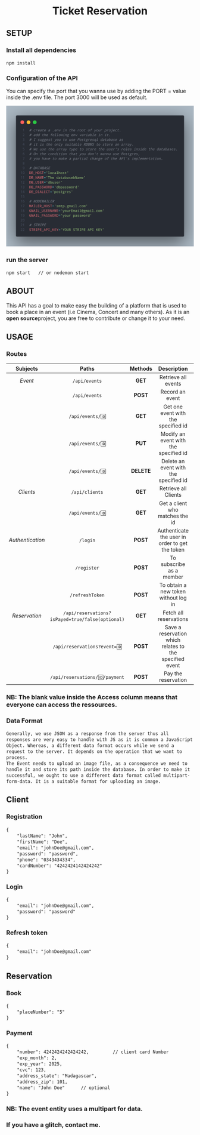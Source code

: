 <h1 align="center">Ticket Reservation</h1>

<h2>SETUP</h2>

### Install all dependencies
    
    npm install

### Configuration of the API

<p> 
    You can specify the port that you wanna use by adding the PORT = value inside the .env file. The port 3000 will be used as default. 
</p>
    
<p>
    <img src="configuration.png" alt="API's config reference" />
</p>

### run the server

    npm start   // or nodemon start

<h2>ABOUT</h2>
<p>
    This API has a goal to make easy the building of a platform that is used to book a place in an event (i.e Cinema, Concert and many others). As it is an <b>open source</b>project, you are free to contribute or change it to your need.
</p>

<h2>USAGE</h2>

### Routes

| Subjects | Paths          | Methods  | Description               | Access     |
|:--------:|:--------------:|:--------:|:-------------------------:|:----------:|
| *Event*    | `/api/events`    | **GET**      | Retrieve all events      |            |
|          | `/api/events`    | **POST**     | Record an event           | **ADMIN**      |
|          | `/api/events/🆔` | **GET**      | Get one event with the specified id |   | 
|          | `/api/events/🆔` | **PUT**      | Modify an event with the specified id | **ADMIN** |
|          | `/api/events/🆔` | **DELETE**   | Delete an event with the specified id | **ADMIN** |
| *Clients*  | `/api/clients`   | **GET**      | Retrieve all Clients      | **ADMIN** |
|          | `/api/events/🆔` | **GET**      | Get a client who matches the id | **ADMIN,OWNER** |
| *Authentication* | `/login` | **POST** | Authenticate the user in order to get the token | | 
|                | `/register` | **POST** | To subscribe as a member |   |
|  | `/refreshToken` | **POST** | To obtain a new token without log in | **USER** |
| *Reservation* | `/api/reservations?isPayed=true/false(optional)` | **GET** | Fetch all reservations | **ADMIN;OWNER** |
| | `/api/reservations?event=🆔` | **POST** | Save a reservation which relates to the specified event | **USER** |
| | `/api/reservations/🆔/payment` | **POST** | Pay the reservation | **OWNER** | 

### NB: The blank value inside the Access column means that everyone can access the ressources.

### Data Format
    Generally, we use JSON as a response from the server thus all responses are very easy to handle with JS as it is common a JavaScript Object. Whereas, a different data format occurs while we send a request to the server. It depends on the operation that we want to process.
    The Event needs to upload an image file, as a consequence we need to handle it and store its path inside the database. In order to make it successful, we ought to use a different data format called multipart-form-data. It is a suitable format for uploading an image.

<h2>Client</h2>

### Registration

    {
        "lastName": "John",
        "firstName": "Doe",
        "email": "johnDoe@gmail.com",
        "password": "password",
        "phone": "0343434334",
        "cardNumber": "4242424142424242"
    }

### Login

    {
        "email": "johnDoe@gmail.com",
        "password": "password"
    }

### Refresh token

    {
	    "email": "johnDoe@gmail.com"
    }

<h2>Reservation</h2>

### Book

    {
	    "placeNumber": "5"
    }

### Payment

    {
        "number": 4242424242424242,         // client card Number
        "exp_month": 2,
        "exp_year": 2025,
        "cvc": 123,
        "address_state": "Madagascar",
        "address_zip": 101,
        "name": "John Doe"      // optional
    }

### NB: The event entity uses a multipart for data.

### If you have a glitch, contact me.
